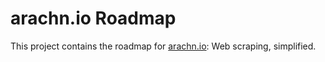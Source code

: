 # arachn.io Roadmap

This project contains the roadmap for [arachn.io](https://www.arachn.io/): Web scraping, simplified.
